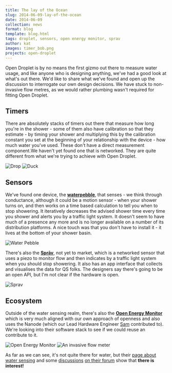 ```yaml
---
title: The lay of the Ocean
slug: 2014-06-09-lay-of-the-ocean
date: 2014-06-09
collection: news
format: blog
template: blog.html
tags: droplet, sensors, open energy monitor, sprav
author: kat
images: timer_bob.png
projects: open-droplet
---
```


Open Droplet is by no means the first gizmo out there to measure water usage, and like anyone who is designing anything, we've had a good look at what's out there. We'd like to share what we've found and open up the discussion to interrogate our own design decisions. We have stuck to non-invasive flow metres, as we would rather plumbing wasn't required for fitting Open Droplet.

<!--more-->

## Timers

There are absolutely stacks of timers out there that measure how long you're in the shower - some of them also have calibration so that they estimate - by timing your shower and multiplying this by the calibration constant you set at the beginning of your relationship with the device - how much water you've used. These don't have a direct measurement component.We haven't yet found one that is networked. They are quite different from what we're trying to achieve with Open Droplet.

![Drop](/images/news/timer_drop.png)
![Duck](/images/news/timer_duck.png)


## Sensors

We've found one device, the **[waterpebble](http://www.waterpebble.com/)**, that senses - we think through conductance, although it could be a motion sensor - when your shower turns on, and then works on a time based calculation to tell you when to stop showering. It iteratively decreases the advised shower time every time you shower and alerts you by a traffic light system. It doesn't seem to have much of a presence any more and is no longer available on a number of its distribution platforms. A nice touch was that you don't have to install it - it lives at the bottom of your shower basin.

![Water Pebble](/images/news/Waterpebble.png)

There's also the **[Sprāv](spravwater.com)**, not yet to market, which is a networked sensor that uses a piezo to monitor flow and then indicates by a traffic light system when you should stop showering. It also has an app interface that collects and visualises the data for QS folks. The designers say there's going to be an open API, but I'm not clear if the hardware is open. 

![Sprav](/images/news/Sprav.jpeg)

## Ecosystem

Outside of the water sensing realm, there's also the **[Open Energy Monitor](http://openenergymonitor.org/emon/)** which is very much aligned with our own approach of openness and also uses the Nanode (which our Lead Hardware Engineer [Sam](https://iilab.org/#team) contributed to). We're looking into their software stack to see if we could reuse an contribute to it. 

![Open Energy Monitor](/images/news/OEM_system.png)
![An invasive flow meter](/images/news/OEM_water.JPG)

As far as we can see, it's not quite there for water, but their [page about water sensing](http://openenergymonitor.org/emon/applications/water) and some [discussions](http://openenergymonitor.org/emon/node/3324) [on their forum](http://openenergymonitor.org/emon/node/3467) show that **there is interest!** 


